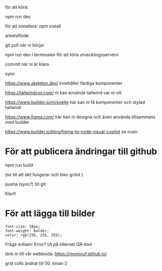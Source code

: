 för att köra:

npm run dev

för att installera: npm install

arbetsflöde:

git pull när ni börjar

npm run dev i terminalen för att köra utvecklingsservern

commit när ni är klara

sync

https://www.skeleton.dev/ innehåller färdiga komponenter

https://tailwindcss.com/ ni kan använda tailwind var ni vill

https://www.builder.io/m/svelte här kan ni få komponenter och stylad tailwind

https://www.figma.com/ här kan ni designa och även använda tillsammans med builder

https://www.builder.io/blog/figma-to-code-visual-copilot se ovan.


# För att publicera ändringar till github

npm run build

(se till att det fungerar och blev grönt )

pusha (sync?) till git

Klart!

# För att lägga till bilder


    font-size: 20px;
    font-weight: bolder;
    color: rgb(255, 255, 255);

Fråga william:
Error?
Ut på internet
QR-kod


länk in till vår webbsida: https://mymixuf.github.io/

grid colls ändrat till 50. innan 2 
<!--<section class="p-5 grid grid-cols-50 md:grid-cols-3 gap-10">

<!--<br>
<h1>Såhär gör du:</h1><br>




<p>Vi erbjuder en kakmix för alla</p> 
  



<style>

  p {
    font-size: 20px;
    font-weight: bolder;
    color: rgb(255, 255, 255);
  }

</style>